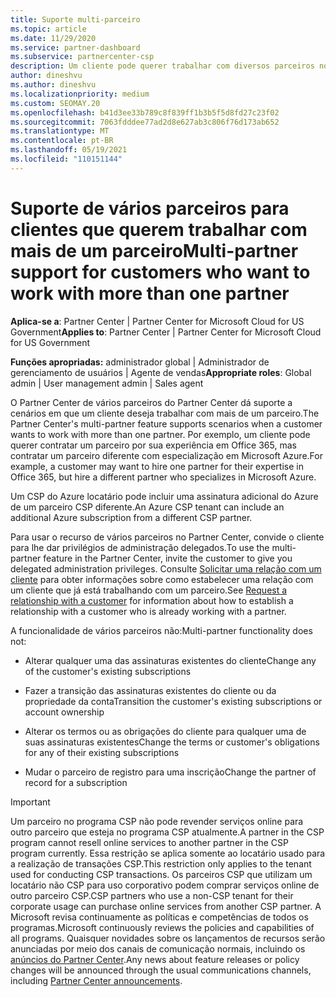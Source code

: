 ```yaml
---
title: Suporte multi-parceiro
ms.topic: article
ms.date: 11/29/2020
ms.service: partner-dashboard
ms.subservice: partnercenter-csp
description: Um cliente pode querer trabalhar com diversos parceiros no programa de Cloud Solution Provider especializados em diferentes serviços.
author: dineshvu
ms.author: dineshvu
ms.localizationpriority: medium
ms.custom: SEOMAY.20
ms.openlocfilehash: b41d3ee33b789c8f839ff1b3b5f5d8fd27c23f02
ms.sourcegitcommit: 7063fdddee77ad2d8e627ab3c806f76d173ab652
ms.translationtype: MT
ms.contentlocale: pt-BR
ms.lasthandoff: 05/19/2021
ms.locfileid: "110151144"
---
```

# <a name="multi-partner-support-for-customers-who-want-to-work-with-more-than-one-partner"></a><span data-ttu-id="40b8b-103">Suporte de vários parceiros para clientes que querem trabalhar com mais de um parceiro</span><span class="sxs-lookup"><span data-stu-id="40b8b-103">Multi-partner support for customers who want to work with more than one partner</span></span>

<span data-ttu-id="40b8b-104">**Aplica-se a**: Partner Center | Partner Center for Microsoft Cloud for US Government</span><span class="sxs-lookup"><span data-stu-id="40b8b-104">**Applies to**: Partner Center | Partner Center for Microsoft Cloud for US Government</span></span>

<span data-ttu-id="40b8b-105">**Funções apropriadas:** administrador global | Administrador de gerenciamento de usuários | Agente de vendas</span><span class="sxs-lookup"><span data-stu-id="40b8b-105">**Appropriate roles**: Global admin | User management admin | Sales agent</span></span>

<span data-ttu-id="40b8b-106">O Partner Center de vários parceiros do Partner Center dá suporte a cenários em que um cliente deseja trabalhar com mais de um parceiro.</span><span class="sxs-lookup"><span data-stu-id="40b8b-106">The Partner Center's multi-partner feature supports scenarios when a customer wants to work with more than one partner.</span></span> <span data-ttu-id="40b8b-107">Por exemplo, um cliente pode querer contratar um parceiro por sua experiência em Office 365, mas contratar um parceiro diferente com especialização em Microsoft Azure.</span><span class="sxs-lookup"><span data-stu-id="40b8b-107">For example, a customer may want to hire one partner for their expertise in Office 365, but hire a different partner who specializes in Microsoft Azure.</span></span>

<span data-ttu-id="40b8b-108">Um CSP do Azure locatário pode incluir uma assinatura adicional do Azure de um parceiro CSP diferente.</span><span class="sxs-lookup"><span data-stu-id="40b8b-108">An Azure CSP tenant can include an additional Azure subscription from a different CSP partner.</span></span>

<span data-ttu-id="40b8b-109">Para usar o recurso de vários parceiros no Partner Center, convide o cliente para lhe dar privilégios de administração delegados.</span><span class="sxs-lookup"><span data-stu-id="40b8b-109">To use the multi-partner feature in the Partner Center, invite the customer to give you delegated administration privileges.</span></span> <span data-ttu-id="40b8b-110">Consulte [Solicitar uma relação com um cliente](request-a-relationship-with-a-customer.md) para obter informações sobre como estabelecer uma relação com um cliente que já está trabalhando com um parceiro.</span><span class="sxs-lookup"><span data-stu-id="40b8b-110">See [Request a relationship with a customer](request-a-relationship-with-a-customer.md) for information about how to establish a relationship with a customer who is already working with a partner.</span></span>

<span data-ttu-id="40b8b-111">A funcionalidade de vários parceiros não:</span><span class="sxs-lookup"><span data-stu-id="40b8b-111">Multi-partner functionality does not:</span></span>

- <span data-ttu-id="40b8b-112">Alterar qualquer uma das assinaturas existentes do cliente</span><span class="sxs-lookup"><span data-stu-id="40b8b-112">Change any of the customer's existing subscriptions</span></span>

- <span data-ttu-id="40b8b-113">Fazer a transição das assinaturas existentes do cliente ou da propriedade da conta</span><span class="sxs-lookup"><span data-stu-id="40b8b-113">Transition the customer's existing subscriptions or account ownership</span></span>

- <span data-ttu-id="40b8b-114">Alterar os termos ou as obrigações do cliente para qualquer uma de suas assinaturas existentes</span><span class="sxs-lookup"><span data-stu-id="40b8b-114">Change the terms or customer's obligations for any of their existing subscriptions</span></span>

- <span data-ttu-id="40b8b-115">Mudar o parceiro de registro para uma inscrição</span><span class="sxs-lookup"><span data-stu-id="40b8b-115">Change the partner of record for a subscription</span></span>

> [!IMPORTANT]  
> <span data-ttu-id="40b8b-116">Um parceiro no programa CSP não pode revender serviços online para outro parceiro que esteja no programa CSP atualmente.</span><span class="sxs-lookup"><span data-stu-id="40b8b-116">A partner in the CSP program cannot resell online services to another partner in the CSP program currently.</span></span> <span data-ttu-id="40b8b-117">Essa restrição se aplica somente ao locatário usado para a realização de transações CSP.</span><span class="sxs-lookup"><span data-stu-id="40b8b-117">This restriction only applies to the tenant used for conducting CSP transactions.</span></span> <span data-ttu-id="40b8b-118">Os parceiros CSP que utilizam um locatário não CSP para uso corporativo podem comprar serviços online de outro parceiro CSP.</span><span class="sxs-lookup"><span data-stu-id="40b8b-118">CSP partners who use a non-CSP tenant for their corporate usage can purchase online services from another CSP partner.</span></span> <span data-ttu-id="40b8b-119">A Microsoft revisa continuamente as políticas e competências de todos os programas.</span><span class="sxs-lookup"><span data-stu-id="40b8b-119">Microsoft continuously reviews the policies and capabilities of all programs.</span></span> <span data-ttu-id="40b8b-120">Quaisquer novidades sobre os lançamentos de recursos serão anunciadas por meio dos canais de comunicação normais, incluindo os [anúncios do Partner Center](announcements/index.md).</span><span class="sxs-lookup"><span data-stu-id="40b8b-120">Any news about feature releases or policy changes will be announced through the usual communications channels, including [Partner Center announcements](announcements/index.md).</span></span>
